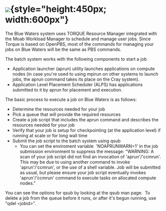 # ![](https://bluewaters.ncsa.illinois.edu/liferay-content/image-gallery/content/Running-jobs-overviewc-MOM.png){style="height:450px; width:600px"}

The Blue Waters system uses TORQUE Resource Manager integrated with
the Moab Workload Manager to schedule and manage user jobs. Since Torque
is based on OpenPBS, most of the commands for managing your jobs on Blue
Waters will be the same as PBS commands. 

The batch system works with the following components to start a job

-   Application launcher (aprun) utility launches applications on
    compute nodes (in case you\'re used to using mpirun on other systems
    to launch jobs, the aprun command takes its place on the Cray
    system). 
-   Application Level Placement Scheduler (ALPS) has applications
    submitted to it by aprun for placement and execution. 

The basic process to execute a job on Blue Waters is as follows:

-   Determine the resources needed for your job
-   Pick a queue that will provide the required resources
-   Create a job script that includes the aprun command and describes
    the resources needed for your job
-   Verify that your job is setup for checkpointing (at the application
    level) if running at scale or for long wall time
-   Submit the job script to the batch system using qsub
    -   You can set the enviroment variable  \'NOAPRUNWARN=1\' in the
        job submission environment to suppress the message: \"WARNING: A
        scan of your job script did not find an invocation of
        \'aprun\'/\'ccmrun\'. This may be due to using another command
        to invoke \'aprun\'/\'ccmrun\', or the use of a shell variable.
        Job will be submitted as usual, but please ensure your job
        script eventually invokes \'aprun\'/\'ccmrun\' command to
        execute tasks on allocated compute nodes.\"

You can see the options for qsub by looking at the qsub man page.  To
delete a job from the queue before it runs, or after it\'s begun
running, use \"qdel \<jobid>\". 
